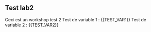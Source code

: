 ## Test lab2

Ceci est un workshop test 2
Test de variable 1 : {{TEST_VAR1}}
Test de variable 2 : {{TEST_VAR2}}
